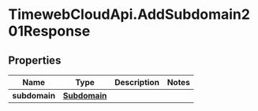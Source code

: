 # TimewebCloudApi.AddSubdomain201Response

## Properties

Name | Type | Description | Notes
------------ | ------------- | ------------- | -------------
**subdomain** | [**Subdomain**](Subdomain.md) |  | 


